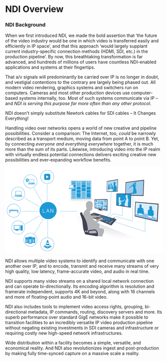 # NDI Overview



### NDI Background <a href="#_toc131521260" id="_toc131521260"></a>

When we first introduced NDI, we made the bold assertion that ‘the future of the video industry would be one in which video is transferred easily and efficiently in IP space’, and that this approach ‘would largely supplant current industry-specific connection methods (HDMI, SDI, etc.) in the production pipeline’. By now, this breathtaking transformation is far advanced, and hundreds of millions of users have countless NDI-enabled applications and systems at their fingertips.

That a/v signals will predominantly be carried over IP is no longer in doubt, and vestigial contentions to the contrary are largely being phased out. All modern video rendering, graphics systems and switchers run on computers. Cameras and most other production devices use computer-based systems internally, too. Most of such systems communicate via IP – and _NDI is serving this purpose far more often than any other protocol_.

NDI doesn’t simply substitute Newtork cables for SDI cables – It Changes Everything!

Handling video over networks opens a world of new creative and pipeline possibilities. Consider a comparison: The Internet, too, _could_ be narrowly described as a transport medium, moving data from point A to point B. Yet, by connecting _everyone and_ _everything_ _everywhere_ together, it is much more than the sum of its parts. Likewise, introducing video into the IP realm with virtually endless potential connections delivers exciting creative new possibilities and ever-expanding workflow benefits.

<img src="../../.gitbook/assets/0.png" alt="" data-size="original">

NDI allows multiple video systems to identify and communicate with one another over IP, and to encode, transmit and receive many streams of very high quality, low latency, frame-accurate video, and audio in real time.

NDI supports many video streams on a shared local network connection and can operate bi-directionally. Its encoding algorithm is resolution and framerate independent, supports 4K and beyond, along with 16 channels and more of floating-point audio and 16-bit video.

NDI also includes tools to implement video access rights, grouping, bi-directional metadata, IP commands, routing, discovery servers and more. Its superb performance over standard GigE networks make it possible to transition facilities to an incredibly versatile IP video production pipeline without negating existing investments in SDI cameras and infrastructure or requiring costly new high-speed network infrastructures.

Wide distribution within a facility becomes a simple, versatile, and economical reality. And NDI also revolutionizes ingest and post-production by making fully time-synced capture on a massive scale a reality.
